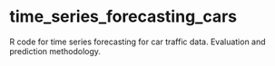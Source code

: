 # time_series_forecasting_cars
R code for time series forecasting for car traffic data. Evaluation and prediction methodology.
